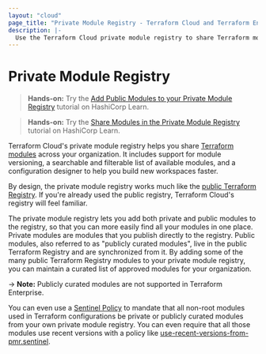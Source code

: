 ```yaml
---
layout: "cloud"
page_title: "Private Module Registry - Terraform Cloud and Terraform Enterprise"
description: |-
  Use the Terraform Cloud private module registry to share Terraform modules across your organization.
---
```


# Private Module Registry

> **Hands-on:** Try the [Add Public Modules to your Private Module Registry](https://learn.hashicorp.com/tutorials/terraform/module-private-registry-add?in=terraform/modules&utm_source=WEBSITE&utm_medium=WEB_IO&utm_offer=ARTICLE_PAGE&utm_content=DOCS) tutorial on HashiCorp Learn.

> **Hands-on:** Try the [Share Modules in the Private Module Registry](https://learn.hashicorp.com/tutorials/terraform/module-private-registry?in=terraform/modules&utm_source=WEBSITE&utm_medium=WEB_IO&utm_offer=ARTICLE_PAGE&utm_content=DOCS) tutorial on HashiCorp Learn.

Terraform Cloud's private module registry helps you share [Terraform modules](/docs/language/modules/index.html) across your organization. It includes support for module versioning, a searchable and filterable list of available modules, and a configuration designer to help you build new workspaces faster.

By design, the private module registry works much like the [public Terraform Registry](/docs/registry/index.html). If you're already used the public registry, Terraform Cloud's registry will feel familiar.

The private module registry lets you add both private and public modules to the registry, so that you can more easily find all your modules in one place. Private modules are modules that you publish directly to the registry. Public modules, also referred to as "publicly curated modules", live in the public Terraform Registry and are synchronized from it. By adding some of the many public Terraform Registry modules to your private module registry, you can maintain a curated list of approved modules for your organization.

-> **Note:** Publicly curated modules are not supported in Terraform Enterprise.

You can even use a [Sentinel Policy](/docs/cloud/sentinel/index.html) to mandate that all non-root modules used in Terraform configurations be private or publicly curated modules from your own private module registry. You can even require that all those modules use recent versions with a policy like [use-recent-versions-from-pmr.sentinel](https://github.com/hashicorp/terraform-guides/blob/master/governance/third-generation/cloud-agnostic/http-examples/use-recent-versions-from-pmr.sentinel).
